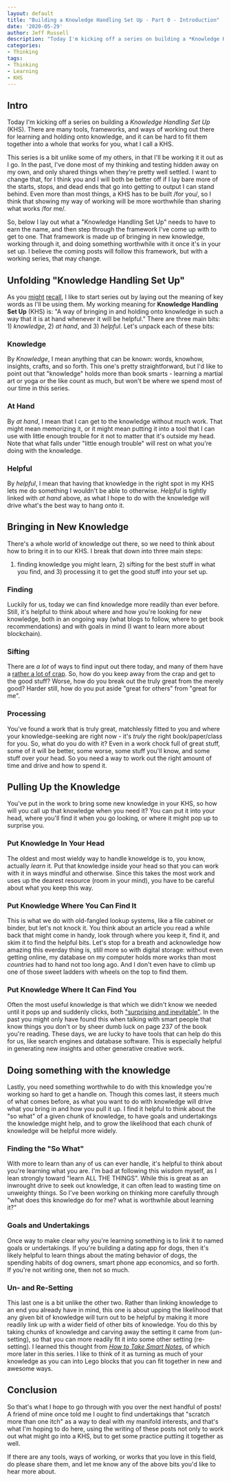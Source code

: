 ```yaml
---
layout: default
title: "Building a Knowledge Handling Set Up - Part 0 - Introduction"
date: '2020-05-29'
author: Jeff Russell
description: "Today I'm kicking off a series on building a *Knowledge Handling Set Up* (KHS). There are many tools, frameworks, and ways of working out there for learning and holding onto knowledge, and it can be hard to fit them together into a whole that works for you, what I call a KHS."
categories:
- Thinking
tags:
- Thinking
- Learning
- KHS
---
```


## Intro

Today I'm kicking off a series on building a *Knowledge Handling Set Up*
(KHS). There are many tools, frameworks, and ways of working out there
for learning and holding onto knowledge, and it can be hard to fit them
together into a whole that works for you, what I call a KHS.

This series is a bit unlike some of my others, in that I'll be working
it it out as I go. In the past, I've done most of my thinking and
testing hidden away on my own, and only shared things when they're
pretty well settled. I want to change that, for I think you and I will
both be better off if I lay bare more of the starts, stops, and dead
ends that go into getting to output I can stand behind. Even more than
most things, a KHS has to be built /for you/, so I think that showing 
my way of working will be more worthwhile than sharing what works /for 
me/.

So, below I lay out what a "Knowledge Handling Set Up" needs to have to
earn the name, and then step through the framework I've come up with to
get to one. That framework is made up of bringing in new knowledge,
working through it, and doing something worthwhile with it once it's in
your set up. I believe the coming posts will follow this framework, but
with a working series, that may change.

## Unfolding "Knowledge Handling Set Up"

As you
[might](https://jpowellrussell.com/coaching/2017-08-11-creativity-part-1-defining-creativity/)
[recall](https://jpowellrussell.com/coaching/2017-10-27-storytelling-part-1-introduction/),
I like to start series out by laying out the meaning of key words as
I'll be using them. My working meaning for **Knowledge Handling Set Up**
(KHS) is: "A way of bringing in and holding onto knowledge in such a way
that it is at hand whenever it will be helpful." There are three main
bits: 1) *knowledge*, 2) *at hand*, and 3) *helpful*. Let's unpack each
of these bits:

### Knowledge

By *Knowledge*, I mean anything that can be known: words, knowhow,
insights, crafts, and so forth. This one's pretty straightforward, but
I'd like to point out that "knowledge" holds more than book smarts -
learning a martial art or yoga or the like count as much, but won't be
where we spend most of our time in this series.

### At Hand

By *at hand*, I mean that I can get to the knowledge without much work.
That might mean memorizing it, or it might mean putting it into a tool
that I can use with little enough trouble for it not to matter that it's
outside my head. Note that what falls under "little enough trouble" will
rest on what you're doing with the knowledge.

### Helpful

By *helpful*, I mean that having that knowledge in the right spot in my
KHS lets me do something I wouldn't be able to otherwise. *Helpful* is
tightly linked with *at hand* above, as what I hope to do with the
knowledge will drive what's the best way to hang onto it.

## Bringing in New Knowledge

There's a whole world of knowledge out there, so we need to think about
how to bring it in to our KHS. I break that down into three main steps:
1) finding knowledge you might learn, 2) sifting for the best stuff in
what you find, and 3) processing it to get the good stuff into your set
up.

### Finding

Luckily for us, today we can find knowledge more readily than ever
before. Still, it's helpful to think about where and how you're looking
for new knowledge, both in an ongoing way (what blogs to follow, where
to get book recommendations) and with goals in mind (I want to learn
more about blockchain).

### Sifting

There are *a lot* of ways to find input out there today, and many of
them have a [rather a lot of
crap](https://en.wikipedia.org/wiki/Sturgeon%27s_law). So, how do you
keep away from the crap and get to the good stuff? Worse, how do you
break out the truly great from the merely good? Harder still, how do you
put aside "great for others" from "great for me".

### Processing

You've found a work that is truly great, matchlessly fitted to you and
where your knowledge-seeking are right now - it's *truly* the right
book/paper/class for you. So, what do you do with it? Even in a work
chock full of great stuff, some of it will be better, some worse, some
stuff you'll know, and some stuff over your head. So you need a way to
work out the right amount of time and drive and how to spend it.

## Pulling Up the Knowledge

You've put in the work to bring some new knowledge in your KHS, so how
will you call up that knowledge when you need it? You can put it into
your head, where you'll find it when you go looking, or where it might
pop up to surprise you.

### Put Knowledge In Your Head

The oldest and most wieldy way to handle knoweldge is to, you know,
actually *learn* it. Put that knowledge inside your head so that you can
work with it in ways mindful and otherwise. Since this takes the most
work and uses up the dearest resource (room in your mind), you have to
be careful about what you keep this way.

### Put Knowledge Where You Can Find It

This is what we do with old-fangled lookup systems, like a file cabinet
or binder, but let's not knock it. You think about an article you read a
while back that might come in handy, look through where you keep it,
find it, and skim it to find the helpful bits. Let's stop for a breath
and acknowledge how amazing this everday thing is, still more so with
digital storage: without even getting online, my database on my computer
holds more works than most *countries* had to hand not too long ago. And
I don't even have to climb up one of those sweet ladders with wheels on
the top to find them.

### Put Knowledge Where It Can Find You

Often the most useful knowledge is that which we didn't know we needed
until it pops up and suddenly clicks, both ["surprising and
inevitable"](https://electricliterature.com/surprising-yet-inevitable-ending-read-like-a-writer/).
In the past you might only have found this when talking with smart
people that know things you don't or by sheer dumb luck on page 237 of
the book you're reading. These days, we are lucky to have tools that can
help do this for us, like search engines and database software. This is
especially helpful in generating new insights and other generative
creative work.

## Doing something with the knowledge

Lastly, you need something worthwhile to do with this knowledge you're
working so hard to get a handle on. Though this comes last, it steers
much of what comes before, as what you want to do with knowledge will
drive what you bring in and how you pull it up. I find it helpful to
think about the "so what" of a given chunk of knowledge, to have goals
and undertakings the knowledge might help, and to grow the likelihood
that each chunk of knowledge will be helpful more widely.

### Finding the "So What"

With more to learn than any of us can ever handle, it's helpful to think
about you're learning what you are. I'm bad at following this wisdom
myself, as I lean strongly toward "learn ALL THE THINGS". While this is
great as an inwrought drive to seek out knowledge, it can often lead to
wasting time on unweighty things. So I've been working on thinking more
carefully through "what does this knowledge do for me? what is
worthwhile about learning it?"

### Goals and Undertakings

Once way to make clear why you're learning something is to link it to
named goals or undertakings. If you're building a dating app for dogs,
then it's likely helpful to learn things about the mating behavior of
dogs, the spending habits of dog owners, smart phone app economics, and
so forth. If you're not writing one, then not so much.

### Un- and Re-Setting

This last one is a bit unlike the other two. Rather than linking
knowledge to an end you already have in mind, this one is about upping
the likelihood that any given bit of knowledge will turn out to be
helpful by making it more readily link up with a wider field of other
bits of knowledge. You do this by taking chunks of knowledge and carving
away the setting it came from (un-setting), so that you can more readily
fit it into some other setting (re-setting). I learned this thought from
[*How to Take Smart
Notes*](https://smile.amazon.com/How-Take-Smart-Notes-Nonfiction-ebook/dp/B06WVYW33Y/ref=sr_1_2?dchild=1&keywords=how+to+take+smart+notes&qid=1590701814&sr=8-2),
of which more later in this series. I like to think of it as turning as
much of your knowledge as you can into Lego blocks that you can fit
together in new and awesome ways.

## Conclusion

So that's what I hope to go through with you over the next handful of
posts\! A friend of mine once told me I ought to find undertakings that
"scratch more than one itch" as a way to deal with my manifold
interests, and that's what I'm hoping to do here, using the writing of
these posts not only to work out what might go into a KHS, but to get
some practice putting it together as well.

If there are any tools, ways of working, or works that you love in this
field, do please share them, and let me know any of the above bits you'd
like to hear more about.
